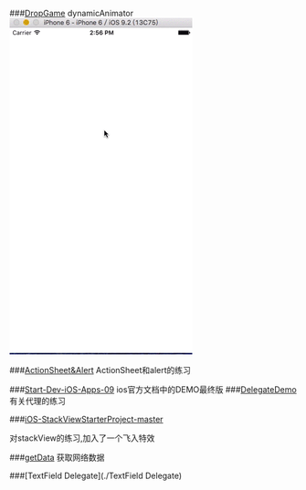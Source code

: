 

###[DropGame](./DropGame)
dynamicAnimator
![image](./DropGame/dropGame.gif)


###[ActionSheet&Alert](./ActionSheet&Alert)
ActionSheet和alert的练习


###[Start-Dev-iOS-Apps-09](./Start-Dev-iOS-Apps-09)
ios官方文档中的DEMO最终版 
###[DelegateDemo](./DelegaDemo)
有关代理的练习

###[iOS-StackViewStarterProject-master](./iOS-StackViewStarterProject-master)

对stackView的练习,加入了一个飞入特效

###[getData](./getData)
获取网络数据

###[TextField Delegate](./TextField Delegate)

